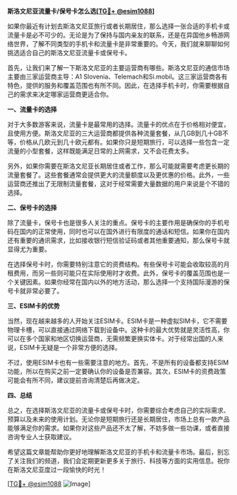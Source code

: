 **斯洛文尼亚流量卡/保号卡怎么选[[TG💪+ @esim1088](https://t.me/s/esim1088)]**

如果你最近有计划去斯洛文尼亚旅行或者长期居住，那么选择一张合适的手机卡或流量卡是必不可少的。无论是为了保持与国内亲友的联系，还是在异国他乡畅游网络世界，了解不同类型的手机卡和流量卡是非常重要的。今天，我们就来聊聊如何挑选适合自己的斯洛文尼亚流量卡或保号卡。

首先，让我们来了解一下斯洛文尼亚的主要运营商有哪些。斯洛文尼亚的通信市场主要由三家运营商主导：A1 Slovenia、Telemach和Si.mobil。这三家运营商各有特色，提供的服务和覆盖范围也有所不同。因此，在选择手机卡时，你需要根据自己的需求来决定哪家运营商更适合你。

**一、流量卡的选择**

对于大多数游客来说，流量卡是最常用的选择。流量卡的优点在于价格相对便宜，且使用方便。斯洛文尼亚的三大运营商都提供各种流量套餐，从几GB到几十GB不等，价格从几欧元到几十欧元都有。如果你只是短期旅行，可以选择一些包含一定流量的小型套餐，这样既能满足日常的上网需求，又不会花费太多。

另外，如果你需要在斯洛文尼亚长期居住或者工作，那么可能就需要考虑更长期的流量套餐了。这些套餐通常会提供更大的流量额度以及更优惠的价格。此外，一些运营商还推出了无限制流量套餐，这对于经常需要大量数据的用户来说是个不错的选择。

**二、保号卡的选择**

除了流量卡，保号卡也是很多人关注的重点。保号卡的主要作用是确保你的手机号码在国内的正常使用，同时也可以在国外进行有限度的通话和短信。如果你在国内还有重要的通讯需求，比如接收银行短信验证码或者其他重要通知，那么保号卡就显得尤为重要。

在选择保号卡时，你需要特别注意它的资费结构。有些保号卡可能会收取较高的月租费用，而另一些则可能只在实际使用时才收费。此外，保号卡的覆盖范围也是一个关键因素。如果你经常在国内以外的地方活动，那么选择一个支持国际漫游的保号卡就非常必要了。

**三、ESIM卡的优势**

当然，现在越来越多的人开始关注ESIM卡。ESIM卡是一种虚拟SIM卡，它不需要物理卡槽，可以直接通过网络下载到设备中。这种卡的最大优势就是灵活性高，你可以在多个国家和地区切换运营商，无需频繁更换实体卡。对于经常出国的人来说，ESIM卡无疑是一个非常方便的选择。

不过，使用ESIM卡也有一些需要注意的地方。首先，不是所有的设备都支持ESIM功能，所以在购买之前一定要确认你的设备是否兼容。其次，ESIM卡的资费政策可能会有所不同，建议提前咨询清楚后再做决定。

**四、总结**

总之，在选择斯洛文尼亚的流量卡或保号卡时，你需要综合考虑自己的实际需求、预算以及未来的使用计划。无论你是短期旅行还是长期居住，市场上总有一款产品能够满足你的需求。如果你对这些产品还不太了解，不妨多做一些功课，或者直接咨询专业人士获取建议。

希望这篇文章能帮助你更好地理解斯洛文尼亚的手机卡和流量卡市场。最后，别忘了关注我们的频道，我们会定期更新更多关于旅行、科技等方面的实用信息。祝你在斯洛文尼亚度过一段愉快的时光！

[[TG💪+ @esim1088](https://t.me/s/esim1088) ![Image](https://i.postimg.cc/4NQfJmqS/Snipaste-2025-05-13-00-14-12.png)]